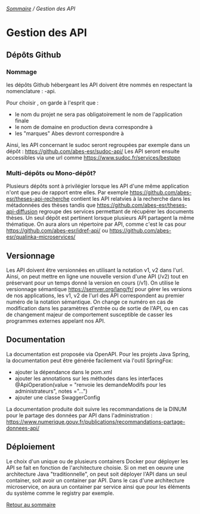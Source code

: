 <i>[Sommaire](/README.html) / Gestion des API</i>

# Gestion des API

## Dépôts Github

### Nommage

les dépôts Github hébergeant les API doivent être nommés en respectant la nomenclature : <xxx>-api.

Pour choisir <xxx>, on garde à l'esprit que :
- le nom du projet ne sera pas obligatoirement le nom de l'application finale
- le nom de domaine en production devra correspondre à <xxx>
- les "marques" Abes devront correspondre à <xxx>

Ainsi, les API concernant le sudoc seront regroupées par exemple dans un dépôt : https://github.com/abes-esr/sudoc-api/
Les API seront ensuite accessibles via une url comme https://www.sudoc.fr/services/bestppn

### Multi-dépôts ou Mono-dépôt?

Plusieurs dépôts sont à privilégier lorsque les API d'une même application n'ont que peu de rapport entre elles. Par exemple https://github.com/abes-esr/theses-api-recherche contient les API relatvies à la recherche dans les métadonnées des thèses tandis que https://github.com/abes-esr/theses-api-diffusion regroupe des services permettant de récupérer les documents thèses.
Un seul dépôt est pertinent lorsque plusieurs API partagent la même thématique. On aura alors un répertoire par API, comme c'est le cas pour https://github.com/abes-esr/idref-api/ ou https://github.com/abes-esr/qualinka-microservices/

## Versionnage

Les API doivent être versionnées en utilisant la notation v1, v2 dans l'url. Ainsi, on peut mettre en ligne une nouvelle version d'une API (/v2) tout en préservant pour un temps donné la version en cours (/v1). 
On utilise le versionnage sémantique https://semver.org/lang/fr/ pour gérer les versions de nos applications, les v1, v2 de l'url des API correspondent au premier numéro de la notation sémantique. 
On change ce numéro en cas de modification dans les paramètres d'entrée ou de sortie de l'API, ou en cas de changement majeur de comportement susceptible de casser les programmes externes appelant nos API.

## Documentation

La documentation est proposée via OpenAPI. Pour les projets Java Spring, la documentation peut être générée facilement via l'outil SpringFox: 

* ajouter la dépendance dans le pom.xml 
* ajouter les annotations sur les méthodes dans les interfaces @ApiOperation(value = "renvoie les demandeModifs pour les administrateurs", notes ="...")
* ajouter une classe SwaggerConfig

La documentation produite doit suivre les recommandations de la DINUM pour le partage des données par API dans l'administration : https://www.numerique.gouv.fr/publications/recommandations-partage-donnees-api/
  
## Déploiement

Le choix d'un unique ou de plusieurs containers Docker pour déployer les API se fait en fonction de l'architecture choisie.
Si on met en oeuvre une architecture Java "traditionnelle", on peut soit déployer l'API dans un seul container, soit avoir un container par API. Dans le cas d'une architecture microservice, on aura un container par service ainsi que pour les éléments du système comme le registry par exemple.


[Retour au sommaire](/README.html)
